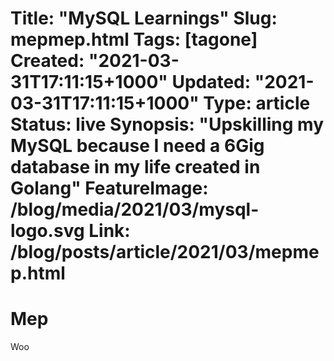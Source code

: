 Title: "MySQL Learnings"
Slug: mepmep.html
Tags: [tagone]
Created: "2021-03-31T17:11:15+1000"
Updated: "2021-03-31T17:11:15+1000"
Type: article
Status: live
Synopsis: "Upskilling my MySQL because I need a 6Gig database in my life created in Golang"
FeatureImage: /blog/media/2021/03/mysql-logo.svg
Link: /blog/posts/article/2021/03/mepmep.html
===

# Mep

Woo